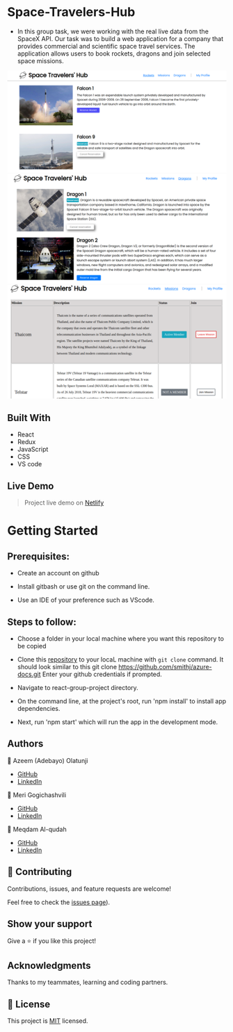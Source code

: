 # Space-Travelers-Hub
- In this group task, we were working with the real live data from the SpaceX API. Our task was to build a web application for a company that provides commercial and scientific space travel services. The application allows users to book rockets, dragons and join selected space missions.

![Rockets_Page](https://raw.githubusercontent.com/Meri-MG/react-group-project/tests/src/rockets.png)
![Dragons_Page](https://raw.githubusercontent.com/Meri-MG/react-group-project/tests/src/dragons.png)
![Missions_Page](https://raw.githubusercontent.com/Meri-MG/react-group-project/tests/src/missions.png)

## Built With

- React
- Redux
- JavaScript
- CSS
- VS code

## Live Demo

> Project live demo on [Netlify](https://ecstatic-mclean-c55821.netlify.app/
)


# Getting Started
## Prerequisites:


- Create an account on github

- Install gitbash or use git on the command line.

- Use an IDE of your preference such as VScode.

## Steps to follow:

- Choose a folder in your local machine where you want this repository to be copied

- Clone this [repository](https://github.com/Meri-MG/react-group-project) to your locaL machine with `git clone` command.
It should look similar to this git clone https://github.com/smithj/azure-docs.git Enter your github credentials if prompted.

- Navigate to react-group-project directory.

- On the command line, at the project's root, run 'npm install' to install app dependencies.

- Next, run 'npm start' which will run the app in the development mode.


## Authors

 :man: Azeem (Adebayo) Olatunji

- [GitHub](https://github.com/zemola)
- [LinkedIn](https://www.linkedin.com/in/olatunjiazeem/)

:woman: Meri Gogichashvili
- [GitHub](https://github.com/Meri-MG) 
- [LinkedIn](https://www.linkedin.com/in/meri-gogichashvili/)

:man:  Meqdam Al-qudah

- [GitHub](https://github.com/MeqdamAlqudah)
- [LinkedIn](https://www.linkedin.com/in/meqdam-al-qudah/)

## 🤝 Contributing

Contributions, issues, and feature requests are welcome!

Feel free to check the [issues page](https://github.com/Meri-MG/react-group-project/issues)).

## Show your support

Give a ⭐️ if you like this project!

## Acknowledgments
Thanks to my teammates, learning and coding partners.

## 📝 License

This project is [MIT](./MIT.md) licensed.
